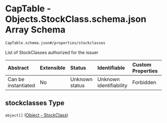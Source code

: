 # CapTable - Objects.StockClass.schema.json Array Schema

```txt
CapTable.schema.json#/properties/stockclasses
```

List of StockClasses authorized for the issuer

| Abstract            | Extensible | Status         | Identifiable            | Custom Properties | Additional Properties | Access Restrictions | Defined In                                                                      |
| :------------------ | :--------- | :------------- | :---------------------- | :---------------- | :-------------------- | :------------------ | :------------------------------------------------------------------------------ |
| Can be instantiated | No         | Unknown status | Unknown identifiability | Forbidden         | Allowed               | none                | [CapTable.schema.json\*](../schema/CapTable.schema.json "open original schema") |

## stockclasses Type

`object[]` ([Object - StockClass](captable-properties-captable---objectsstockclassschemajson-array-object---stockclass.md))
